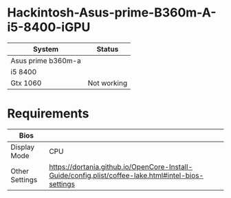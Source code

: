 # Hackintosh-Asus-prime-B360m-A-i5-8400-iGPU

| System            | Status               |
| ----------------- | ---------------------|
| Asus prime b360m-a|                      | 
| i5 8400           |                      |
| Gtx 1060          | Not working          |
    

# Requirements
| Bios              |                      |
| ----------------- | ---------------------|
| Display Mode      | CPU                  | 
| Other Settings    | https://dortania.github.io/OpenCore-Install-Guide/config.plist/coffee-lake.html#intel-bios-settings | 

